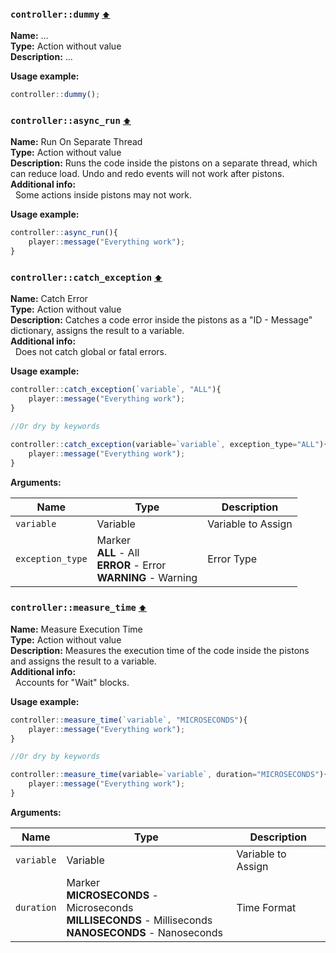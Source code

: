 <h3 id=control_dummy>
  <code>controller::dummy</code>
  <a href="#" style="font-size: 12px; margin-left:">⬆️</a>
</h3>

**Name:** ...\
**Type:** Action without value\
**Description:** ...

**Usage example:** 
```ts
controller::dummy();
```

<h3 id=controller_async_run>
  <code>controller::async_run</code>
  <a href="#" style="font-size: 12px; margin-left:">⬆️</a>
</h3>

**Name:** Run On Separate Thread\
**Type:** Action without value\
**Description:** Runs the code inside the pistons on a separate thread, which can reduce load. Undo and redo events will not work after pistons.\
**Additional info:**\
&nbsp;&nbsp;Some actions inside pistons may not work.

**Usage example:** 
```ts
controller::async_run(){
    player::message("Everything work");
}
```

<h3 id=controller_exception>
  <code>controller::catch_exception</code>
  <a href="#" style="font-size: 12px; margin-left:">⬆️</a>
</h3>

**Name:** Catch Error\
**Type:** Action without value\
**Description:** Catches a code error inside the pistons as a \"ID - Message\" dictionary, assigns the result to a variable.\
**Additional info:**\
&nbsp;&nbsp;Does not catch global or fatal errors.

**Usage example:** 
```ts
controller::catch_exception(`variable`, "ALL"){
    player::message("Everything work");
}

//Or dry by keywords

controller::catch_exception(variable=`variable`, exception_type="ALL"){
    player::message("Everything work");
}
```

**Arguments:**

| **Name**         | **Type**                                                                 | **Description**    |
| ---------------- | ------------------------------------------------------------------------ | ------------------ |
| `variable`       | Variable                                                                 | Variable to Assign |
| `exception_type` | Marker<br/>**ALL** - All<br/>**ERROR** - Error<br/>**WARNING** - Warning | Error Type         |
<h3 id=controller_measure_time>
  <code>controller::measure_time</code>
  <a href="#" style="font-size: 12px; margin-left:">⬆️</a>
</h3>

**Name:** Measure Execution Time\
**Type:** Action without value\
**Description:** Measures the execution time of the code inside the pistons and assigns the result to a variable.\
**Additional info:**\
&nbsp;&nbsp;Accounts for \"Wait\" blocks.

**Usage example:** 
```ts
controller::measure_time(`variable`, "MICROSECONDS"){
    player::message("Everything work");
}

//Or dry by keywords

controller::measure_time(variable=`variable`, duration="MICROSECONDS"){
    player::message("Everything work");
}
```

**Arguments:**

| **Name**   | **Type**                                                                                                         | **Description**    |
| ---------- | ---------------------------------------------------------------------------------------------------------------- | ------------------ |
| `variable` | Variable                                                                                                         | Variable to Assign |
| `duration` | Marker<br/>**MICROSECONDS** - Microseconds<br/>**MILLISECONDS** - Milliseconds<br/>**NANOSECONDS** - Nanoseconds | Time Format        |
